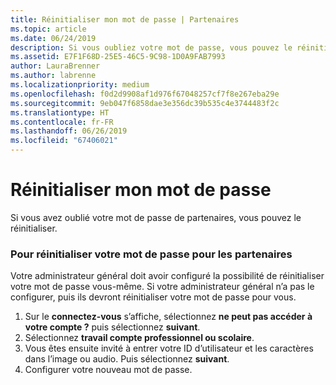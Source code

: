```yaml
---
title: Réinitialiser mon mot de passe | Partenaires
ms.topic: article
ms.date: 06/24/2019
description: Si vous oubliez votre mot de passe, vous pouvez le réinitialiser.
ms.assetid: E7F1F68D-25E5-46C5-9C98-1D0A9FAB7993
author: LauraBrenner
ms.author: labrenne
ms.localizationpriority: medium
ms.openlocfilehash: f0d2d9908af1d976f67048257cf7f8e267eba29e
ms.sourcegitcommit: 9eb047f6858dae3e356dc39b535c4e3744483f2c
ms.translationtype: HT
ms.contentlocale: fr-FR
ms.lasthandoff: 06/26/2019
ms.locfileid: "67406021"
---
```

# <a name="reset-my-password"></a>Réinitialiser mon mot de passe

Si vous avez oublié votre mot de passe de partenaires, vous pouvez le réinitialiser.

### <a name="to-reset-your-password-to-partner-center"></a>Pour réinitialiser votre mot de passe pour les partenaires

Votre administrateur général doit avoir configuré la possibilité de réinitialiser votre mot de passe vous-même. Si votre administrateur général n’a pas le configurer, puis ils devront réinitialiser votre mot de passe pour vous. 

1. Sur le **connectez-vous** s’affiche, sélectionnez **ne peut pas accéder à votre compte ?** puis sélectionnez **suivant**.
2. Sélectionnez **travail compte professionnel ou scolaire**.
3. Vous êtes ensuite invité à entrer votre ID d’utilisateur et les caractères dans l’image ou audio. Puis sélectionnez **suivant**.
4. Configurer votre nouveau mot de passe.
